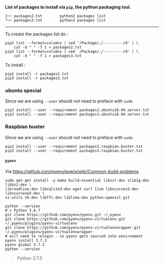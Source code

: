 **List of packages to install via `pip`, the python packaging tool.**

```
├── packages2.txt        python2 packages list
└── packages3.txt        python3 packages list
```

---

To create the packages list do :

```
pip2 list --format=columns | sed '/Package/,/---------/d' | \
    cut -d " " -f 1 > packages2.txt
pip3 list --format=columns | sed '/Package/,/---------/d' | \
    cut -d " " -f 1 > packages3.txt
```

To install :

```
pip2 install -r packages2.txt
pip3 install -r packages3.txt
```

### ubuntu special

Since we are using `--user` should not need to preface with `sudo`

```shell
pip2 install --user --requirement packages2.ubuntu18.04.server.txt
pip3 install --user --requirement packages3.ubuntu18.04.server.txt
```

### Raspbian buster

Since we are using `--user` should not need to preface with `sudo`

```shell
pip2 install --user --requirement packages2.raspbian.buster.txt
pip3 install --user --requirement packages3.raspbian.buster.txt
```



#### `pyenv`

Via https://github.com/pyenv/pyenv/wiki/Common-build-problems

```
sudo apt-get install -y make build-essential libssl-dev zlib1g-dev libbz2-dev \
libreadline-dev libsqlite3-dev wget curl llvm libncurses5-dev libncursesw5-dev \
xz-utils tk-dev libffi-dev liblzma-dev python-openssl git
```

```
python --version
# > Python 3.6.7
git clone https://github.com/pyenv/pyenv.git ~/.pyenv
git clone https://github.com/pyenv/pyenv-virtualenv.git ~/.pyenv/plugins/pyenv-virtualenv
git clone https://github.com/pyenv/pyenv-virtualenvwrapper.git ~/.pyenv/plugins/pyenv-virtualenvwrapper
# will need to relogin - so pyenv gets sourced into environment
pyenv install 3.7.3
pyenv global 3.7.3
python --version
```

> Python 3.7.3
